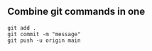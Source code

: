 ## Combine git commands in one


`git add .`  
`git commit -m "message"`  
`git push -u origin main`  


### 